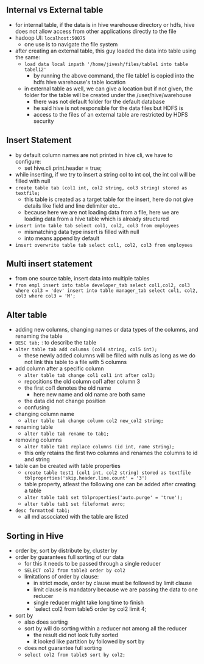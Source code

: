 ## Internal vs External table
- for internal table, if the data is in hive warehouse directory or hdfs, hive does not allow access from other applications directly to the file
- hadoop UI: `localhost:50075`
	- one use is to navigate the file system
- after creating an external table, this guy loaded the data into table using the same:
	- `load data local inpath '/home/jivesh/files/table1 into table tabel12'`
		- by running the above command, the file table1 is copied into the hdfs hive warehouse's table location
	- in external table as well, we can give a location but if not given, the folder for the table will be created under the /user/hive/warehouse
		- there was not default folder for the default database
		- he said hive is not responsible for the data files but HDFS is
		- access to the files of an external table are restricted by HDFS security

## Insert Statement
- by default column names are not printed in hive cli, we have to configure:
	- set hive.cli.print.header = true;
- while inserting, if we try to insert a string col to int col, the int col will be filled with null
- `create table tab (col1 int, col2 string, col3 string) stored as textfile;`
	- this table is created as a target table for the insert, here do not give details like field and line delimiter etc..
	- because here we are not loading data from a file, here we are loading data from a hive table which is already structured
- `insert into table tab select col1, col2, col3 from employees`
	- mismatching data type insert is filled with null
	- into means append by default
- `insert overwrite table tab select col1, col2, col3 from employees`
## Multi insert statement
- from one source table, insert data into multiple tables
- `from empl insert into table developer_tab select col1,col2, col3 where col3 = 'dev' insert into table manager_tab select col1, col2, col3 where col3 = 'M';`
## Alter table
- adding new columns, changing names or data types of the columns, and renaming the table
- `DESC tab;` : to describe the table
- `alter table tab add columns (col4 string, col5 int);`
	- these newly added columns will be filled with nulls as long as we do not link this table to a file with 5 columns
- add column after a specific column
	- `alter table tab change col1 col1 int after col3;`
	- repositions the old column col1 after column 3
	- the first col1 denotes the old name
		- here new name and old name are both same
	- the data did not change position
	- confusing
- changing column name
	- `alter table tab change column col2 new_col2 string;`
- renaming table 
	- `alter table tab rename to tab1;`
- removing columns
	- `alter table tab1 replace columns (id int, name string);`
	- this only retains the first two columns and renames the columns to id and string
- table can be created with table properties
	- `create table test1 (col1 int, col2 string) stored as textfile tblproperties('skip.header.line.count' = '3')`
	- table property, atleast the following one can be added after creating a table
	- `alter table tab1 set tblproperties('auto.purge' = 'true');`
	- `alter table tab1 set fileformat avro;`
- `desc formatted tab1;`
	- all md associated with the table are listed

## Sorting in Hive
- order by, sort by distribute by, cluster by
- order by guarantees full sorting of our data
	- for this it needs to be passed through a single reducer
	- `SELECT col2 from table3 order by col2`
	- limitations of order by clause:
		- in strict mode, order by clause must be followed by limit clause
		- limit clause is mandatory because we are passing the data to one reducer
		- single reducer might take long time to finish
		- `select col2 from table5 order by col2 limit 4;
- sort by 
	- also does sorting
	- sort by will do sorting within a reducer not among all the reducer
		- the result did not look fully sorted
		- it looked like partition by followed by sort by
	- does not guarantee full sorting
	- `select col2 from table5 sort by col2;`

